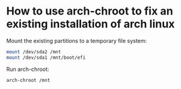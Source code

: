 # How to use arch-chroot to fix an existing installation of arch linux
Mount the existing partitions to a temporary file system:
```bash
mount /dev/sda2 /mnt
mount /dev/sda1 /mnt/boot/efi
```

Run arch-chroot:
```bash
arch-chroot /mnt
```
